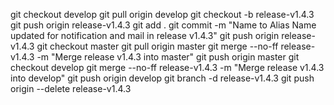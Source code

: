 git checkout develop
git pull origin develop
git checkout -b release-v1.4.3
git push origin release-v1.4.3
git add .
git commit -m "Name to Alias Name updated for notification and mail in release v1.4.3"
git push origin release-v1.4.3
git checkout master
git pull origin master
git merge --no-ff release-v1.4.3 -m "Merge release v1.4.3 into master"
git push origin master
git checkout develop
git merge --no-ff release-v1.4.3 -m "Merge release v1.4.3 into develop"
git push origin develop
git branch -d release-v1.4.3
git push origin --delete release-v1.4.3

